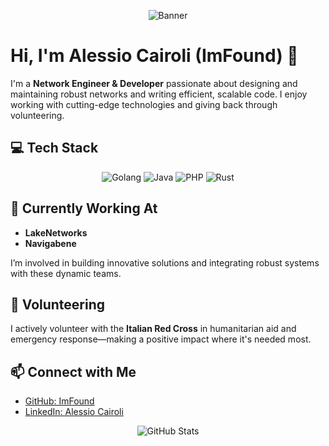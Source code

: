 <p align="center">
  <img src="https://capsule-render.vercel.app/api?text=Hello!%20I'm%20Alessio%20Cairoli&animation=fadeIn&type=waving&color=gradient" alt="Banner" />
</p>

# Hi, I'm Alessio Cairoli (ImFound) 👋

I'm a **Network Engineer & Developer** passionate about designing and maintaining robust networks and writing efficient, scalable code. I enjoy working with cutting-edge technologies and giving back through volunteering.

## 💻 Tech Stack

<div align="center">
  <img src="https://img.shields.io/badge/-Golang-00ADD8?style=flat&logo=go" alt="Golang" />
  <img src="https://img.shields.io/badge/-Java-007396?style=flat&logo=Java" alt="Java" />
  <img src="https://img.shields.io/badge/-PHP-777BB4?style=flat&logo=PHP" alt="PHP" />
  <img src="https://img.shields.io/badge/-Rust-000000?style=flat&logo=rust&logoColor=white" alt="Rust" />
</div>

## 🚀 Currently Working At

- **LakeNetworks**
- **Navigabene**

I’m involved in building innovative solutions and integrating robust systems with these dynamic teams.

## 🤝 Volunteering

I actively volunteer with the **Italian Red Cross** in humanitarian aid and emergency response—making a positive impact where it's needed most.

## 📫 Connect with Me

- [GitHub: ImFound](https://github.com/ImFound)
- [LinkedIn: Alessio Cairoli](#)  <!-- Replace with your actual LinkedIn URL if available -->

<!-- Optional: Include your GitHub stats -->
<p align="center">
  <img src="https://github-readme-stats.vercel.app/api?username=ImFound&show_icons=true&theme=default" alt="GitHub Stats" />
</p>
